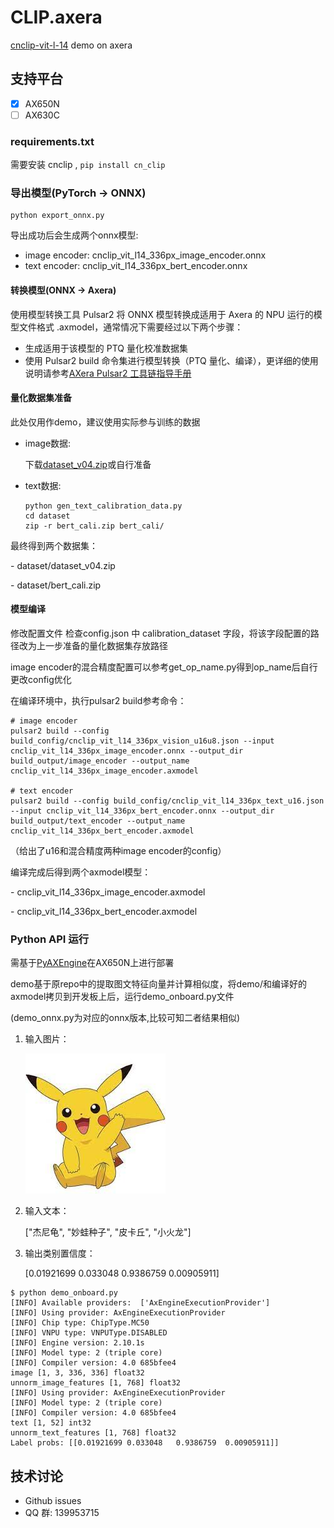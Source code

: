 # CLIP.axera
[cnclip-vit-l-14](https://github.com/OFA-Sys/Chinese-CLIP) demo on axera

## 支持平台
- [x] AX650N
- [ ] AX630C

### requirements.txt

需要安装 cnclip , `pip install cn_clip`

### 导出模型(PyTorch -> ONNX)
```
python export_onnx.py
```
导出成功后会生成两个onnx模型:
- image encoder: cnclip_vit_l14_336px_image_encoder.onnx
- text encoder: cnclip_vit_l14_336px_bert_encoder.onnx


#### 转换模型(ONNX -> Axera)
使用模型转换工具 Pulsar2 将 ONNX 模型转换成适用于 Axera 的 NPU 运行的模型文件格式 .axmodel，通常情况下需要经过以下两个步骤：

- 生成适用于该模型的 PTQ 量化校准数据集
- 使用 Pulsar2 build 命令集进行模型转换（PTQ 量化、编译），更详细的使用说明请参考[AXera Pulsar2 工具链指导手册](https://pulsar2-docs.readthedocs.io/zh-cn/latest/index.html)


#### 量化数据集准备
此处仅用作demo，建议使用实际参与训练的数据
- image数据:

    下载[dataset_v04.zip](https://github.com/user-attachments/files/20480889/dataset_v04.zip)或自行准备

- text数据:
    ```
    python gen_text_calibration_data.py
    cd dataset
    zip -r bert_cali.zip bert_cali/
    ```
最终得到两个数据集：

\- dataset/dataset_v04.zip

\- dataset/bert_cali.zip

#### 模型编译
修改配置文件
检查config.json 中 calibration_dataset 字段，将该字段配置的路径改为上一步准备的量化数据集存放路径

image encoder的混合精度配置可以参考get_op_name.py得到op_name后自行更改config优化

在编译环境中，执行pulsar2 build参考命令：
```
# image encoder
pulsar2 build --config build_config/cnclip_vit_l14_336px_vision_u16u8.json --input cnclip_vit_l14_336px_image_encoder.onnx --output_dir build_output/image_encoder --output_name cnclip_vit_l14_336px_image_encoder.axmodel

# text encoder
pulsar2 build --config build_config/cnclip_vit_l14_336px_text_u16.json --input cnclip_vit_l14_336px_bert_encoder.onnx --output_dir build_output/text_encoder --output_name cnclip_vit_l14_336px_bert_encoder.axmodel
```

（给出了u16和混合精度两种image encoder的config）


编译完成后得到两个axmodel模型：


\- cnclip_vit_l14_336px_image_encoder.axmodel

\- cnclip_vit_l14_336px_bert_encoder.axmodel


### Python API 运行
需基于[PyAXEngine](https://github.com/AXERA-TECH/pyaxengine)在AX650N上进行部署

demo基于原repo中的提取图文特征向量并计算相似度，将demo/和编译好的axmodel拷贝到开发板上后，运行demo_onboard.py文件

(demo_onnx.py为对应的onnx版本,比较可知二者结果相似)

1. 输入图片：

    ![](demo/pokemon.jpeg)

2. 输入文本：

    ["杰尼龟", "妙蛙种子", "皮卡丘", "小火龙"]

3. 输出类别置信度：

    [0.01921699 0.033048   0.9386759  0.00905911]

```shell
$ python demo_onboard.py
[INFO] Available providers:  ['AxEngineExecutionProvider']
[INFO] Using provider: AxEngineExecutionProvider
[INFO] Chip type: ChipType.MC50
[INFO] VNPU type: VNPUType.DISABLED
[INFO] Engine version: 2.10.1s
[INFO] Model type: 2 (triple core)
[INFO] Compiler version: 4.0 685bfee4
image [1, 3, 336, 336] float32
unnorm_image_features [1, 768] float32
[INFO] Using provider: AxEngineExecutionProvider
[INFO] Model type: 2 (triple core)
[INFO] Compiler version: 4.0 685bfee4
text [1, 52] int32
unnorm_text_features [1, 768] float32
Label probs: [[0.01921699 0.033048   0.9386759  0.00905911]]
```


## 技术讨论

- Github issues
- QQ 群: 139953715